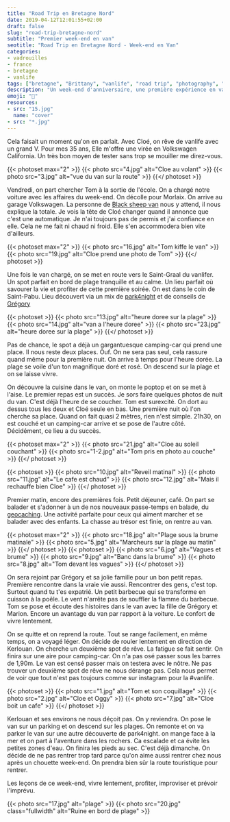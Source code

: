 ```yaml
---
title: "Road Trip en Bretagne Nord"
date: 2019-04-12T12:01:55+02:00
draft: false
slug: "road-trip-bretagne-nord"
subtitle: "Premier week-end en van"
seotitle: "Road Trip en Bretagne Nord - Week-end en Van"
categories:
- vadrouilles
- france
- bretagne
- vanlife
tags: ["bretagne", "Brittany", "vanlife", "road trip", "photography", "plage", "hiking", "randonnée", "voyage", "trip", "Finistère", "famille", "slowlife", "kerlouan", "saint-pabu"]
description: "Un week-end d'anniversaire, une première expérience en van. Des découvertes en Bretagne Nord, des couchers de soleil, des repas entre amis et de la slowlife! La belle vie en gros."
emoji: "🚐"
resources:
- src: "15.jpg"
  name: "cover"
- src: "*.jpg"
---
```


Cela faisait un moment qu'on en parlait. Avec Cloé, on rêve de vanlife avec un grand V. Pour mes 35 ans, Elle m'offre une virée en Volkswagen California. Un très bon moyen de tester sans trop se mouiller me direz-vous.

{{< photoset max="2" >}}
  {{< photo src="4.jpg" alt="Cloe au volant" >}}
  {{< photo src="3.jpg" alt="vue du van sur la route" >}}
{{</ photoset >}}

Vendredi, on part chercher Tom à la sortie de l'école. On a chargé notre voiture avec les affaires du week-end. On décolle pour Morlaix. On arrive au garage Volkswagen. La personne de [Black sheep van](https://www.blacksheep-van.com) nous y attend, il nous explique la totale. Je vois la tête de Cloé changer quand il annonce que c'est une automatique. Je n'ai toujours pas de permis et j'ai confiance en elle. Cela ne me fait ni chaud ni froid. Elle s'en accommodera bien vite d'ailleurs.

{{< photoset max="2" >}}
  {{< photo src="16.jpg" alt="Tom kiffe le van" >}}
  {{< photo src="19.jpg" alt="Cloe prend une photo de Tom" >}} 
{{</ photoset >}}

Une fois le van chargé, on se met en route vers le Saint-Graal du vanlifer. Un spot parfait en bord de plage tranquille et au calme. Un lieu parfait où savourer la vie et profiter de cette première soirée. On est dans le coin de Saint-Pabu. Lieu découvert via un mix de [park4night](https://www.park4night.com) et de conseils de [Grégory](https://gregorymignard.com) 

{{< photoset >}}
  {{< photo src="13.jpg" alt="heure doree sur la plage" >}}
  {{< photo src="14.jpg" alt="van a l'heure doree" >}}
  {{< photo src="23.jpg" alt="heure doree sur la plage" >}}
{{</ photoset >}}

Pas de chance, le spot a déjà un gargantuesque camping-car qui prend une place. Il nous reste deux places. Ouf. On ne sera pas seul, cela rassure quand même pour la première nuit. On arrive à temps pour l'heure dorée. La plage se voile d'un ton magnifique doré et rosé. On descend sur la plage et on se laisse vivre. 

On découvre la cuisine dans le van, on monte le poptop et on se met à l'aise. Le premier repas est un succès. Je sors faire quelques photos de nuit du van. C'est déjà l'heure de se coucher. Tom est surexcité. On dort au dessus tous les deux et Cloé seule en bas. Une première nuit où l'on cherche sa place. Quand on fait quasi 2 mètres, rien n'est simple. 21h30, on est couché et un camping-car arrive et se pose de l'autre côté. Décidément, ce lieu a du succès. 

{{< photoset max="2" >}}
  {{< photo src="21.jpg" alt="Cloe au soleil couchant" >}}
  {{< photo src="1-2.jpg" alt="Tom pris en photo au couche" >}}
{{</ photoset >}}


{{< photoset >}}
  {{< photo src="10.jpg" alt="Reveil matinal" >}}
  {{< photo src="11.jpg" alt="Le cafe est chaud" >}}
  {{< photo src="12.jpg" alt="Mais il rechauffe bien Cloe" >}}
{{</ photoset >}}

Premier matin, encore des premières fois. Petit déjeuner, café. On part se balader et s'adonner à un de nos nouveaux passe-temps en balade, du [geocaching](https://www.geocaching.com/play). Une activité parfaite pour ceux qui aiment marcher et se balader avec des enfants. La chasse au trésor est finie, on rentre au van. 

{{< photoset max="2" >}}
  {{< photo src="18.jpg" alt="Plage sous la brume matinale" >}}
  {{< photo src="5.jpg" alt="Marcheurs sur la plage au matin" >}}
{{</ photoset >}}
{{< photoset >}}
  {{< photo src="6.jpg" alt="Vagues et brume" >}}
  {{< photo src="9.jpg" alt="Banc dans la brume" >}}
  {{< photo src="8.jpg" alt="Tom devant les vagues" >}}
{{</ photoset >}}

On sera rejoint par Grégory et sa jolie famille pour un bon petit repas. Première rencontre dans la vraie vie aussi. Rencontrer des gens, c'est top. Surtout quand tu t'es expatrié. Un petit barbecue qui se transforme en cuisson à la poêle. Le vent n'arrête pas de souffler la flamme du barbecue. Tom se pose et écoute des histoires dans le van avec la fille de Grégory et Marion. Encore un avantage du van par rapport à la voiture. Le confort de vivre lentement.

On se quitte et on reprend la route. Tout se range facilement, en même temps, on a voyagé léger. On décide de rouler lentement en direction de Kerlouan. On cherche un deuxième spot de rêve. La fatigue se fait sentir. On finira sur une aire pour camping-car. On n'a pas osé passer sous les barres de 1,90m. Le van est censé passer mais on testera avec le nôtre. Ne pas trouver un deuxième spot de rêve ne nous dérange pas. Cela nous permet de voir que tout n'est pas toujours comme sur instagram pour la #vanlife.

{{< photoset >}}
  {{< photo src="1.jpg" alt="Tom et son coquillage" >}}
  {{< photo src="2.jpg" alt="Cloe et Oggy" >}}
  {{< photo src="7.jpg" alt="Cloe boit un cafe" >}}
{{</ photoset >}}

Kerlouan et ses environs ne nous déçoit pas. On y reviendra. On pose le van sur un parking et on descend sur les plages. On remonte et on va parker le van sur une autre découverte de park4night. on mange face à la mer et on part à l'aventure dans les rochers. Ca escalade et ca évite les petites zones d'eau. On finira les pieds au sec. C'est déjà dimanche. On décide de ne pas rentrer trop tard parce qu'on aime aussi rentrer chez nous après un chouette week-end. On prendra bien sûr la route touristique pour rentrer. 

Les leçons de ce week-end, vivre lentement, profiter, improviser et prévoir l'imprévu. 

{{< photo src="17.jpg" alt="plage" >}}
{{< photo src="20.jpg" class="fullwidth" alt="Ruine en bord de plage" >}}